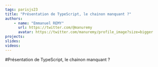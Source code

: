 ```yaml
---
tags: parisjs23
title: "Présentation de TypeScript, le chainon manquant ?"
authors:
    - name: "Emmanuel REMY"
      url: https://twitter.com/@manuremy
      avatar: https://twitter.com/manuremy/profile_image?size=bigger
projects:
slides:
videos:
---
```

#Présentation de TypeScript, le chainon manquant ?

